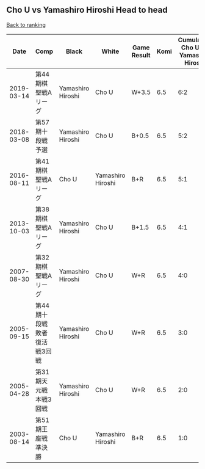 ## Cho U vs Yamashiro Hiroshi Head to head

[Back to ranking](../../index.md)




| **Date** | **Comp** | **Black** | **White** | **Game Result** | **Komi** | **Cumulative Cho U Vs Yamashiro Hiroshi** | **Cho U Streak** | **Yamashiro Hiroshi Streak** | 
| --- | --- | --- | --- | --- | --- | --- | --- | --- |
| 2019-03-14 | 第44期棋聖戦Aリーグ | Yamashiro Hiroshi | Cho U | W+3.5 | 6.5 | 6:2 | 1 | 0 | 
| 2018-03-08 | 第57期十段戦予選 | Yamashiro Hiroshi | Cho U | B+0.5 | 6.5 | 5:2 | 0 | 1 | 
| 2016-08-11 | 第41期棋聖戦Aリーグ | Cho U | Yamashiro Hiroshi | B+R | 6.5 | 5:1 | 1 | 0 | 
| 2013-10-03 | 第38期棋聖戦Aリーグ | Yamashiro Hiroshi | Cho U | B+1.5 | 6.5 | 4:1 | 0 | 1 | 
| 2007-08-30 | 第32期棋聖戦Aリーグ | Yamashiro Hiroshi | Cho U | W+R | 6.5 | 4:0 | 4 | 0 | 
| 2005-09-15 | 第44期十段戦敗者復活戦3回戦 | Yamashiro Hiroshi | Cho U | W+R | 6.5 | 3:0 | 3 | 0 | 
| 2005-04-28 | 第31期天元戦本戦3回戦 | Yamashiro Hiroshi | Cho U | W+R | 6.5 | 2:0 | 2 | 0 | 
| 2003-08-14 | 第51期王座戦準決勝 | Cho U | Yamashiro Hiroshi | B+R | 6.5 | 1:0 | 1 | 0 |





